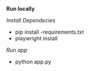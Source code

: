 **Run locally**

*Install Dependecies*
- pip install -requirements.txt
- playwright install
  
*Run app*
- python app.py

